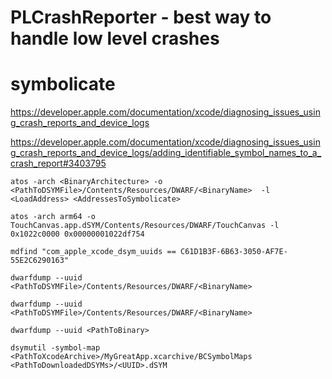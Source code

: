 

# PLCrashReporter - best way to handle low level crashes


# symbolicate

<https://developer.apple.com/documentation/xcode/diagnosing_issues_using_crash_reports_and_device_logs>

<https://developer.apple.com/documentation/xcode/diagnosing_issues_using_crash_reports_and_device_logs/adding_identifiable_symbol_names_to_a_crash_report#3403795>

```
atos -arch <BinaryArchitecture> -o <PathToDSYMFile>/Contents/Resources/DWARF/<BinaryName>  -l <LoadAddress> <AddressesToSymbolicate>

atos -arch arm64 -o TouchCanvas.app.dSYM/Contents/Resources/DWARF/TouchCanvas -l 0x1022c0000 0x00000001022df754

```

```
mdfind "com_apple_xcode_dsym_uuids == C61D1B3F-6B63-3050-AF7E-55E2C6290163"

dwarfdump --uuid <PathToDSYMFile>/Contents/Resources/DWARF/<BinaryName>

dwarfdump --uuid <PathToDSYMFile>/Contents/Resources/DWARF/<BinaryName>

dwarfdump --uuid <PathToBinary>

dsymutil -symbol-map <PathToXcodeArchive>/MyGreatApp.xcarchive/BCSymbolMaps <PathToDownloadedDSYMs>/<UUID>.dSYM

```



